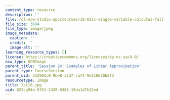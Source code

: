 ```yaml
---
content_type: resource
description: ''
file: /ol-ocw-studio-app/courses/18-01sc-single-variable-calculus-fall-2010/623ca94e9f512428038619da1d7b12ed_lec10.jpg
file_size: 3684
file_type: image/jpeg
image_metadata:
  caption: ''
  credit: ''
  image-alt: ''
learning_resource_types: []
license: https://creativecommons.org/licenses/by-nc-sa/4.0/
ocw_type: OCWImage
parent_title: 'Session 24: Examples of Linear Approximation'
parent_type: CourseSection
parent_uid: 332503c0-9be8-a2d7-ca74-9e218630b6f3
resourcetype: Image
title: lec10.jpg
uid: 623ca94e-9f51-2428-0386-19da1d7b12ed
---
```

